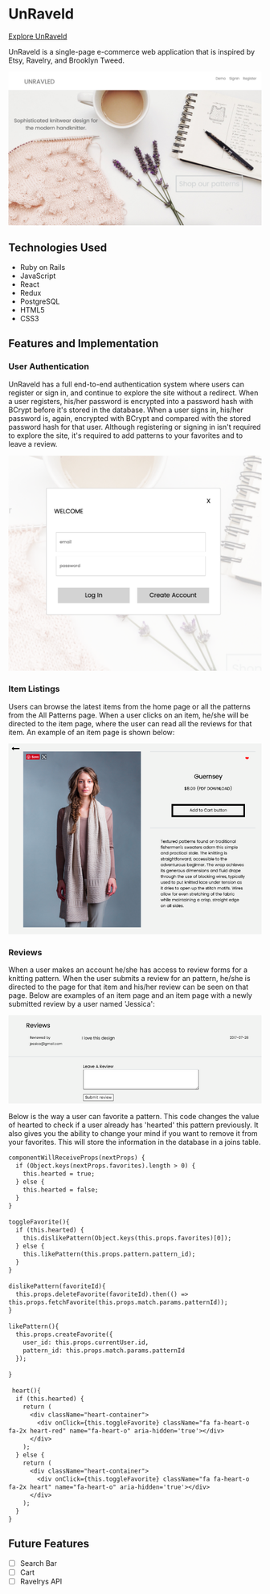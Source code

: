 # UnRaveld

[Explore UnRaveld](http://unraveld.herokuapp.com/#/)

UnRaveld is a single-page e-commerce web application that is inspired by Etsy, Ravelry, and Brooklyn Tweed.

![UnRaveld](https://github.com/maryhowell/Unraveled/blob/master/app/assets/images/front-unraveld.png)

## Technologies Used

* Ruby on Rails
* JavaScript
* React
* Redux
* PostgreSQL
* HTML5
* CSS3

## Features and Implementation

### User Authentication

UnRaveld has a full end-to-end authentication system where users can register or sign in, and continue to explore the site without a redirect. When a user registers, his/her password is encrypted into a password hash with BCrypt before it's stored in the database. When a user signs in, his/her password is, again, encrypted with BCrypt and compared with the stored password hash for that user. Although registering or signing in isn't required to explore the site, it's required to add patterns to your favorites and to leave a review.

![Modal](https://github.com/maryhowell/Unraveled/blob/master/app/assets/images/login.png)

### Item Listings

Users can browse the latest items from the home page or all the patterns from the All Patterns page. When a user clicks on an item, he/she will be directed to the item page, where the user can read all the reviews for that item. An example of an item page is shown below:

![Item](https://github.com/maryhowell/Unraveled/blob/master/app/assets/images/item.png)

### Reviews

When a user makes an account he/she has access to review forms for a knitting pattern. When the user submits a review for an pattern, he/she is directed to the page for that item and his/her review can be seen on that page. Below are examples of an item page and an item page with a newly submitted review by a user named 'Jessica':

![Review](https://github.com/maryhowell/Unraveled/blob/master/app/assets/images/review.png)


Below is the way a user can favorite a pattern.  This code changes the value of hearted to check if a user already has 'hearted' this pattern previously.  It also gives you the ability to change your mind if you want to remove it from your favorites. This will store the information in the database in a joins table. 


```
componentWillReceiveProps(nextProps) {
  if (Object.keys(nextProps.favorites).length > 0) {
    this.hearted = true;
  } else {
    this.hearted = false;
  }
}

toggleFavorite(){
  if (this.hearted) {
    this.dislikePattern(Object.keys(this.props.favorites)[0]);
  } else {
    this.likePattern(this.props.pattern.pattern_id);
  }
}

dislikePattern(favoriteId){
  this.props.deleteFavorite(favoriteId).then(() => this.props.fetchFavorite(this.props.match.params.patternId));
}

likePattern(){
  this.props.createFavorite({
    user_id: this.props.currentUser.id,
    pattern_id: this.props.match.params.patternId
  });

}

 heart(){
  if (this.hearted) {
    return (
      <div className="heart-container">
        <div onClick={this.toggleFavorite} className="fa fa-heart-o fa-2x heart-red" name="fa-heart-o" aria-hidden='true'></div>
      </div>
    );
  } else {
    return (
      <div className="heart-container">
        <div onClick={this.toggleFavorite} className="fa fa-heart-o fa-2x heart" name="fa-heart-o" aria-hidden='true'></div>
      </div>
    );
  }
}
```

## Future Features

- [ ] Search Bar
- [ ] Cart
- [ ] Ravelrys API
